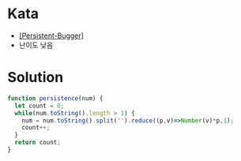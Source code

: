 # Kata
- [[Persistent-Bugger]](https://www.codewars.com/kata/persistent-bugger/javascript)
- 난이도 낮음 

# Solution
```javascript
function persistence(num) {
  let count = 0;
  while(num.toString().length > 1) {
    num = num.toString().split('').reduce((p,v)=>Number(v)*p,1); 
    count++;
  }
  return count;
}
```
